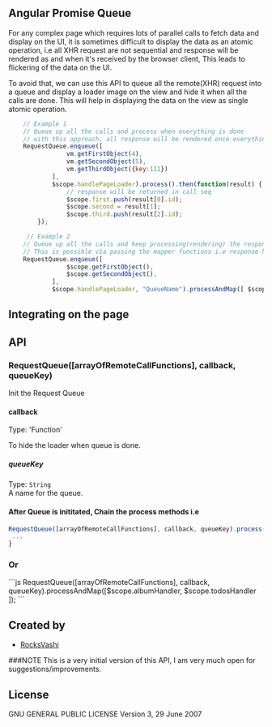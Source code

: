 ## Angular Promise Queue
For any complex page which requires lots of parallel calls to fetch data and display on the UI, it is sometimes difficult to display the data as an atomic operation, i.e all XHR request are not sequential and response will be rendered as and when it's received by the browser client, This leads to flickering of the data on the UI. 
<p>
To avoid that, we can use this API to queue all the remote(XHR) request into a queue and display a loader image on the view and hide it when all the calls are done. This will help in displaying the data on the view as single atomic operation.
</p>

```js
	// Example 1
	// Queue up all the calls and process when everything is done
	// with this approach, all response will be rendered once everything is completed i.e queue is empty.
	RequestQueue.enqueue([
        		vm.getFirstObject(4),
                vm.getSecondObject(5),
               	vm.getThirdObject({key:111})
            ],
            $scope.handlePageLoader).process().then(function(result) {
                // response will be returned in call seq
	            $scope.first.push(result[0].id);
	            $scope.second = result[1];
	            $scope.third.push(result[2].id);
        });

	 // Example 2
	// Queue up all the calls and keep processing(rendering) the response as and when response is ready on the view.
	// This is possible via passing the mapper functions i.e response handlers for each remote call.
	RequestQueue.enqueue([
                $scope.getFirstObject(),
                $scope.getSecondObject(),
            ],
            $scope.handlePageLoader, "QueueName").processAndMap([ $scope.responseHandlerFirstObject, $scope.responseHandlerSecondObject]);

```


## Integrating on the page
<script src="service.requestqueue.js" ></script>

## API

### RequestQueue([arrayOfRemoteCallFunctions], callback, queueKey)

Init the Request Queue

#### callback

Type: 'Function'

To hide the loader when queue is done.

##### queueKey
Type: `String`<br>
A name for the queue.

#### After Queue is inititated, Chain the process methods i.e
```js
RequestQueue([arrayOfRemoteCallFunctions], callback, queueKey).process().then(promiseArray) {
 ...
}
```

<h3>Or</h3>
```js
RequestQueue([arrayOfRemoteCallFunctions], callback, queueKey).processAndMap([$scope.albumHandler, $scope.todosHandler ]);
```

## Created by
- [RocksVashi](https://github.com/rocksvashi)

###NOTE
This is a very initial version of this API, I am very much open for suggestions/improvements.

## License
GNU GENERAL PUBLIC LICENSE Version 3, 29 June 2007
